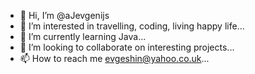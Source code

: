 - 👋 Hi, I’m @aJevgenijs
- 👀 I’m interested in travelling, coding, living happy life...
- 🌱 I’m currently learning Java...
- 💞️ I’m looking to collaborate on interesting projects...
- 📫 How to reach me evgeshin@yahoo.co.uk...

<!---
aJevgenijs/aJevgenijs is a ✨ special ✨ repository because its `README.md` (this file) appears on your GitHub profile.
You can click the Preview link to take a look at your changes.
--->
